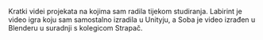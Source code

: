 Kratki videi projekata na kojima sam radila tijekom studiranja. Labirint je video igra koju sam samostalno izradila u Unityju, a Soba je video izrađen u Blenderu u suradnji s kolegicom Strapač.
